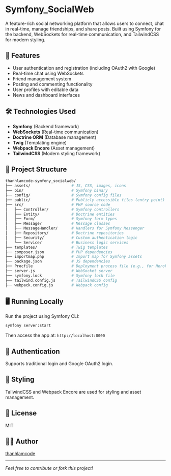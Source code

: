 # Symfony_SocialWeb

A feature-rich social networking platform that allows users to connect, chat in real-time, manage friendships, and share posts. Built using Symfony for the backend, WebSockets for real-time communication, and TailwindCSS for modern styling.

## 🚀 Features

- User authentication and registration (including OAuth2 with Google)
- Real-time chat using WebSockets
- Friend management system
- Posting and commenting functionality
- User profiles with editable data
- News and dashboard interfaces

## 🛠️ Technologies Used

- **Symfony** (Backend framework)
- **WebSockets** (Real-time communication)
- **Doctrine ORM** (Database management)
- **Twig** (Templating engine)
- **Webpack Encore** (Asset management)
- **TailwindCSS** (Modern styling framework)

## 📁 Project Structure

```bash
thanhlamcode-symfony_socialweb/
├── assets/                  # JS, CSS, images, icons
├── bin/                     # Symfony binary
├── config/                  # Symfony config files
├── public/                  # Publicly accessible files (entry point)
├── src/                     # PHP source code
│   ├── Controller/          # Symfony controllers
│   ├── Entity/              # Doctrine entities
│   ├── Form/                # Symfony form types
│   ├── Message/             # Message classes
│   ├── MessageHandler/      # Handlers for Symfony Messenger
│   ├── Repository/          # Doctrine repositories
│   ├── Security/            # Custom authentication logic
│   └── Service/             # Business logic services
├── templates/               # Twig templates
├── composer.json            # PHP dependencies
├── importmap.php            # Import map for Symfony assets
├── package.json             # JS dependencies
├── Procfile                 # Deployment process file (e.g., for Heroku)
├── server.js                # WebSocket server
├── symfony.lock             # Symfony lock file
├── tailwind.config.js       # TailwindCSS config
├── webpack.config.js        # Webpack config
```

## 🖥 Running Locally

Run the project using Symfony CLI:

```bash
symfony server:start
```

Then access the app at: `http://localhost:8000`

## 🔐 Authentication

Supports traditional login and Google OAuth2 login.

## 🎨 Styling

TailwindCSS and Webpack Encore are used for styling and asset management.

## 📜 License

MIT

## 👨‍💻 Author

[thanhlamcode](https://github.com/thanhlamcode)

---
*Feel free to contribute or fork this project!*

